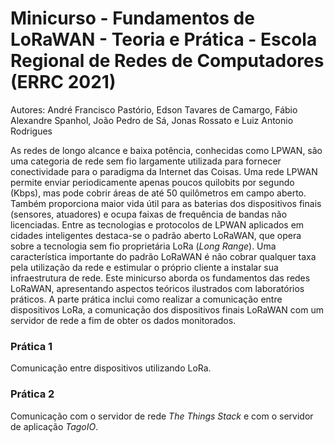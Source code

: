 # Minicurso - Fundamentos de LoRaWAN - Teoria e Prática - Escola Regional de Redes de Computadores (ERRC 2021)

Autores: André Francisco Pastório, Edson Tavares de Camargo, Fábio Alexandre Spanhol, João Pedro de Sá, Jonas Rossato e Luiz Antonio Rodrigues

As redes de longo alcance e baixa potência,  conhecidas como LPWAN, são uma categoria de rede sem fio largamente utilizada para fornecer conectividade para o paradigma da Internet das Coisas. Uma rede LPWAN  permite enviar periodicamente apenas poucos quilobits por segundo (Kbps), mas pode cobrir áreas de até 50 quilômetros em campo aberto. Também proporciona maior vida útil para as baterias dos dispositivos finais (sensores, atuadores) e ocupa faixas de frequência de bandas não licenciadas. Entre as tecnologias e protocolos de LPWAN aplicados em cidades inteligentes destaca-se o padrão aberto LoRaWAN, que opera sobre a tecnologia sem fio proprietária LoRa (_Long Range_). Uma característica importante do padrão LoRaWAN é não cobrar qualquer taxa pela utilização da rede e estimular o próprio cliente a instalar sua infraestrutura de rede. Este minicurso aborda os fundamentos das redes LoRaWAN, apresentando aspectos teóricos ilustrados com laboratórios práticos. A parte prática inclui como realizar a comunicação entre dispositivos LoRa, a comunicação dos dispositivos finais LoRaWAN com um servidor de rede a fim de obter os dados monitorados. 

### Prática 1

Comunicação entre dispositivos utilizando LoRa.

### Prática 2

Comunicação com o servidor de rede _The Things Stack_ e com o servidor de aplicação _TagoIO_.